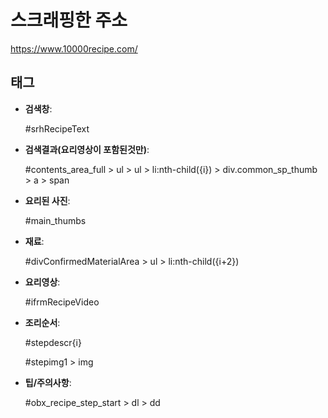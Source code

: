 # 스크래핑한 주소
https://www.10000recipe.com/


## 태그

- **검색창**:
  
  #srhRecipeText

- **검색결과(요리영상이 포함된것만)**:

  #contents_area_full > ul > ul > li:nth-child({i}) > div.common_sp_thumb > a > span

- **요리된 사진**:
  
  #main_thumbs

- **재료**:
  
  #divConfirmedMaterialArea > ul > li:nth-child({i+2})

- **요리영상**:
  
  #ifrmRecipeVideo

- **조리순서**:
  
  #stepdescr{i}
  
  #stepimg1 > img

- **팁/주의사항**:
  
  #obx_recipe_step_start > dl > dd